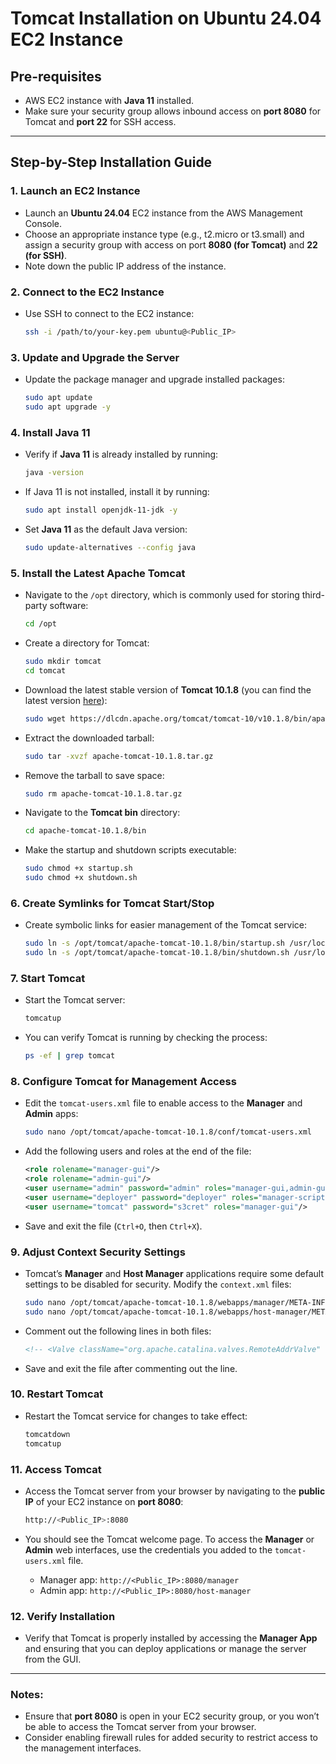 # Tomcat Installation on Ubuntu 24.04 EC2 Instance

## Pre-requisites

- AWS EC2 instance with **Java 11** installed.
- Make sure your security group allows inbound access on **port 8080** for Tomcat and **port 22** for SSH access.

---

## Step-by-Step Installation Guide

### 1. **Launch an EC2 Instance**
   - Launch an **Ubuntu 24.04** EC2 instance from the AWS Management Console.
   - Choose an appropriate instance type (e.g., t2.micro or t3.small) and assign a security group with access on port **8080 (for Tomcat)** and **22 (for SSH)**.
   - Note down the public IP address of the instance.

### 2. **Connect to the EC2 Instance**
   - Use SSH to connect to the EC2 instance:

     ```bash
     ssh -i /path/to/your-key.pem ubuntu@<Public_IP>
     ```

### 3. **Update and Upgrade the Server**
   - Update the package manager and upgrade installed packages:

     ```bash
     sudo apt update
     sudo apt upgrade -y
     ```

### 4. **Install Java 11**
   - Verify if **Java 11** is already installed by running:

     ```bash
     java -version
     ```

   - If Java 11 is not installed, install it by running:

     ```bash
     sudo apt install openjdk-11-jdk -y
     ```

   - Set **Java 11** as the default Java version:

     ```bash
     sudo update-alternatives --config java
     ```

### 5. **Install the Latest Apache Tomcat**

   - Navigate to the `/opt` directory, which is commonly used for storing third-party software:

     ```bash
     cd /opt
     ```

   - Create a directory for Tomcat:

     ```bash
     sudo mkdir tomcat
     cd tomcat
     ```

   - Download the latest stable version of **Tomcat 10.1.8** (you can find the latest version [here](https://tomcat.apache.org/download-10.cgi)):

     ```bash
     sudo wget https://dlcdn.apache.org/tomcat/tomcat-10/v10.1.8/bin/apache-tomcat-10.1.8.tar.gz
     ```

   - Extract the downloaded tarball:

     ```bash
     sudo tar -xvzf apache-tomcat-10.1.8.tar.gz
     ```

   - Remove the tarball to save space:

     ```bash
     sudo rm apache-tomcat-10.1.8.tar.gz
     ```

   - Navigate to the **Tomcat bin** directory:

     ```bash
     cd apache-tomcat-10.1.8/bin
     ```

   - Make the startup and shutdown scripts executable:

     ```bash
     sudo chmod +x startup.sh
     sudo chmod +x shutdown.sh
     ```

### 6. **Create Symlinks for Tomcat Start/Stop**

   - Create symbolic links for easier management of the Tomcat service:

     ```bash
     sudo ln -s /opt/tomcat/apache-tomcat-10.1.8/bin/startup.sh /usr/local/bin/tomcatup
     sudo ln -s /opt/tomcat/apache-tomcat-10.1.8/bin/shutdown.sh /usr/local/bin/tomcatdown
     ```

### 7. **Start Tomcat**
   - Start the Tomcat server:

     ```bash
     tomcatup
     ```

   - You can verify Tomcat is running by checking the process:

     ```bash
     ps -ef | grep tomcat
     ```

### 8. **Configure Tomcat for Management Access**

   - Edit the `tomcat-users.xml` file to enable access to the **Manager** and **Admin** apps:

     ```bash
     sudo nano /opt/tomcat/apache-tomcat-10.1.8/conf/tomcat-users.xml
     ```

   - Add the following users and roles at the end of the file:

     ```xml
     <role rolename="manager-gui"/>
     <role rolename="admin-gui"/>
     <user username="admin" password="admin" roles="manager-gui,admin-gui"/>
     <user username="deployer" password="deployer" roles="manager-script"/>
     <user username="tomcat" password="s3cret" roles="manager-gui"/>
     ```

   - Save and exit the file (`Ctrl+O`, then `Ctrl+X`).

### 9. **Adjust Context Security Settings**

   - Tomcat’s **Manager** and **Host Manager** applications require some default settings to be disabled for security. Modify the `context.xml` files:

     ```bash
     sudo nano /opt/tomcat/apache-tomcat-10.1.8/webapps/manager/META-INF/context.xml
     sudo nano /opt/tomcat/apache-tomcat-10.1.8/webapps/host-manager/META-INF/context.xml
     ```

   - Comment out the following lines in both files:

     ```xml
     <!-- <Valve className="org.apache.catalina.valves.RemoteAddrValve" ... /> -->
     ```

   - Save and exit the file after commenting out the line.

### 10. **Restart Tomcat**
   - Restart the Tomcat service for changes to take effect:

     ```bash
     tomcatdown
     tomcatup
     ```

### 11. **Access Tomcat**
   - Access the Tomcat server from your browser by navigating to the **public IP** of your EC2 instance on **port 8080**:

     ```bash
     http://<Public_IP>:8080
     ```

   - You should see the Tomcat welcome page. To access the **Manager** or **Admin** web interfaces, use the credentials you added to the `tomcat-users.xml` file.

     - Manager app: `http://<Public_IP>:8080/manager`
     - Admin app: `http://<Public_IP>:8080/host-manager`

### 12. **Verify Installation**
   - Verify that Tomcat is properly installed by accessing the **Manager App** and ensuring that you can deploy applications or manage the server from the GUI.

---

### Notes:

- Ensure that **port 8080** is open in your EC2 security group, or you won’t be able to access the Tomcat server from your browser.
- Consider enabling firewall rules for added security to restrict access to the management interfaces.
